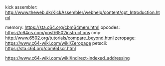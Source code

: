 kick assembler: http://www.theweb.dk/KickAssembler/webhelp/content/cpt_Introduction.html

memory: https://sta.c64.org/cbm64mem.html
opcodes: https://c64os.com/post/6502instructions
cmp: http://www.6502.org/tutorials/compare_beyond.html 
zeropage: https://www.c64-wiki.com/wiki/Zeropage
petscii: https://sta.c64.org/cbm64scr.html

https://www.c64-wiki.com/wiki/Indirect-indexed_addressing
